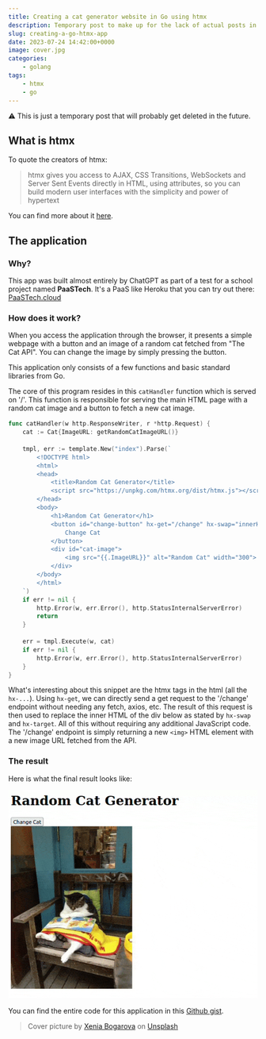 ```yaml
---
title: Creating a cat generator website in Go using htmx
description: Temporary post to make up for the lack of actual posts in here
slug: creating-a-go-htmx-app
date: 2023-07-24 14:42:00+0000
image: cover.jpg
categories:
    - golang
tags:
    - htmx
    - go
---
```


⚠️ This is just a temporary post that will probably get deleted in the future.

## What is htmx

To quote the creators of htmx:
> htmx gives you access to AJAX, CSS Transitions, WebSockets and Server Sent Events directly in HTML, using attributes, so you can build modern user interfaces with the simplicity and power of hypertext

You can find more about it [here](https://htmx.org/).

## The application

### Why?

This app was built almost entirely by ChatGPT as part of a test for a school project named **PaaSTech**. It's a PaaS like Heroku that you can try out there: [PaaSTech.cloud](https://paastech.cloud/)

### How does it work?

When you access the application through the browser, it presents a simple webpage with a button and an image of a random cat fetched from "The Cat API". You can change the image by simply pressing the button.

This application only consists of a few functions and basic standard libraries from Go.

The core of this program resides in this `catHandler` function which is served on '/'. This function is responsible for serving the main HTML page with a random cat image and a button to fetch a new cat image.
```go
func catHandler(w http.ResponseWriter, r *http.Request) {
	cat := Cat{ImageURL: getRandomCatImageURL()}

	tmpl, err := template.New("index").Parse(`
		<!DOCTYPE html>
		<html>
		<head>
			<title>Random Cat Generator</title>
			<script src="https://unpkg.com/htmx.org/dist/htmx.js"></script>
		</head>
		<body>
			<h1>Random Cat Generator</h1>
			<button id="change-button" hx-get="/change" hx-swap="innerHTML" hx-target="#cat-image">
				Change Cat
			</button>
			<div id="cat-image">
				<img src="{{.ImageURL}}" alt="Random Cat" width="300">
			</div>
		</body>
		</html>
	`)
	if err != nil {
		http.Error(w, err.Error(), http.StatusInternalServerError)
		return
	}

	err = tmpl.Execute(w, cat)
	if err != nil {
		http.Error(w, err.Error(), http.StatusInternalServerError)
	}
}
```

What's interesting about this snippet are the htmx tags in the html (all the `hx-...`). 
Using `hx-get`, we can directly send a get request to the '/change' endpoint without needing any fetch, axios, etc. The result of this request is then used to replace the inner HTML of the div below as stated by `hx-swap` and `hx-target`. All of this without requiring any additional JavaScript code.
The '/change' endpoint is simply returning a new `<img>` HTML element with a new image URL fetched from the API.

### The result

Here is what the final result looks like:

![](result.gif)

You can find the entire code for this application in this [Github gist](https://gist.github.com/noetarbouriech/004c1c79b6b8d3fb0d093b1b2ded0005).

> Cover picture by [Xenia Bogarova](https://unsplash.com/@xeniabogarova) on [Unsplash](https://unsplash.com/)
